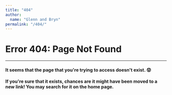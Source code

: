 ```yaml
---
title: "404"
author:
  name: "Glenn and Bryn"
permalink: "/404/"
---
```

# Error 404: Page Not Found

----
#### It seems that the page that you're trying to access doesn't exist. :worried:
#### If you're sure that it exists, chances are it might have been moved to a new link! You may search for it on the home page.
